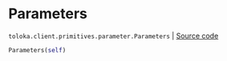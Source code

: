 # Parameters
`toloka.client.primitives.parameter.Parameters` | [Source code](https://github.com/Toloka/toloka-kit/blob/v1.2.0.post1/src/client/primitives/parameter.py#L10)

```python
Parameters(self)
```

